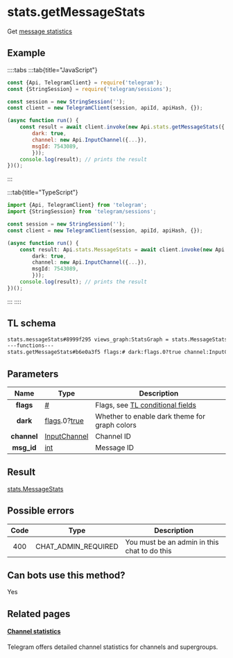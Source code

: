 # stats.getMessageStats

Get [message statistics](https://core.telegram.org/api/stats)

## Example

::::tabs
:::tab{title="JavaScript"}

```js
const {Api, TelegramClient} = require('telegram');
const {StringSession} = require('telegram/sessions');

const session = new StringSession('');
const client = new TelegramClient(session, apiId, apiHash, {});

(async function run() {
    const result = await client.invoke(new Api.stats.getMessageStats({
		dark: true,
		channel: new Api.InputChannel({...}),
		msgId: 7543089,
		}));
    console.log(result); // prints the result
})();
```

:::

:::tab{title="TypeScript"}

```ts
import {Api, TelegramClient} from 'telegram';
import {StringSession} from 'telegram/sessions';

const session = new StringSession('');
const client = new TelegramClient(session, apiId, apiHash, {});

(async function run() {
    const result: Api.stats.MessageStats = await client.invoke(new Api.stats.getMessageStats({
		dark: true,
		channel: new Api.InputChannel({...}),
		msgId: 7543089,
		}));
    console.log(result); // prints the result
})();
```

:::
::::

## TL schema

```txt
stats.messageStats#8999f295 views_graph:StatsGraph = stats.MessageStats;
---functions---
stats.getMessageStats#b6e0a3f5 flags:# dark:flags.0?true channel:InputChannel msg_id:int = stats.MessageStats;
```

## Parameters

|    Name     | Type                                                                                                                              | Description                                                                                             |
| :---------: | --------------------------------------------------------------------------------------------------------------------------------- | ------------------------------------------------------------------------------------------------------- |
|  **flags**  | [#](https://core.telegram.org/type/%23)                                                                                           | Flags, see [TL conditional fields](https://core.telegram.org/mtproto/TL-combinators#conditional-fields) |
|  **dark**   | [flags](https://core.telegram.org/mtproto/TL-combinators#conditional-fields).0?[true](https://core.telegram.org/constructor/true) | Whether to enable dark theme for graph colors                                                           |
| **channel** | [InputChannel](https://core.telegram.org/type/InputChannel)                                                                       | Channel ID                                                                                              |
| **msg_id**  | [int](https://core.telegram.org/type/int)                                                                                         | Message ID                                                                                              |

## Result

[stats.MessageStats](https://core.telegram.org/type/stats.MessageStats)

## Possible errors

| Code | Type                | Description                                  |
| :--: | ------------------- | -------------------------------------------- |
| 400  | CHAT_ADMIN_REQUIRED | You must be an admin in this chat to do this |

## Can bots use this method?

Yes

## Related pages

#### [Channel statistics](https://core.telegram.org/api/stats)

Telegram offers detailed channel statistics for channels and supergroups.
